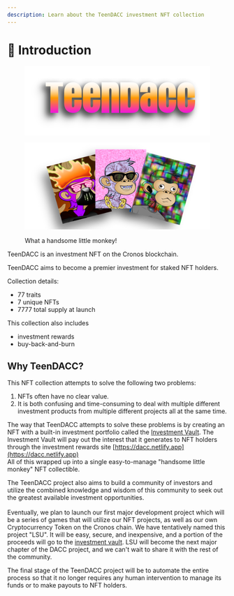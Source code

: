 ```yaml
---
description: Learn about the TeenDACC investment NFT collection
---
```


# 🐒 Introduction

<figure><img src=".gitbook/assets/title.png" alt=""><figcaption></figcaption></figure>

<figure><img src=".gitbook/assets/eg.png" alt="The TeenDACC NFT Collection"><figcaption><p>What a handsome little monkey!</p></figcaption></figure>

TeenDACC is an investment NFT on the Cronos blockchain.

TeenDACC aims to become a premier investment for staked NFT holders.

Collection details:

* 77 traits&#x20;
* 7 unique NFTs
* 7777 total supply at launch

This collection also includes

* investment rewards
* buy-back-and-burn

## Why TeenDACC?

This NFT collection attempts to solve the following two problems:

1. NFTs often have no clear value.&#x20;
2. It is both confusing and time-consuming to deal with multiple different investment products from multiple different projects all at the same time.&#x20;

The way that TeenDACC attempts to solve these problems is by creating an NFT with a built-in investment portfolio called the [Investment Vault](the-investment-vault.md). The Investment Vault will pay out the interest that it generates to NFT holders through the investment rewards site [https://dacc.netlify.app](https://dacc.netlify.app) \
All of this wrapped up into a single easy-to-manage "handsome little monkey" NFT collectible.

The TeenDACC project also aims to build a community of investors and utilize the combined knowledge and wisdom of this community to seek out the greatest available investment opportunities. \
\
Eventually, we plan to launch our first major development project which will be a series of games that will utilize our NFT projects, as well as our own Cryptocurrency Token on the Cronos chain. We have tentatively named this project "LSU". It will be easy, secure, and inexpensive, and a portion of the proceeds will go to the [investment vault](the-investment-vault.md). LSU will become the next major chapter of the DACC project, and we can't wait to share it with the rest of the community.

The final stage of the TeenDACC project will be to automate the entire process so that it no longer requires any human intervention to manage its funds or to make payouts to NFT holders.&#x20;
